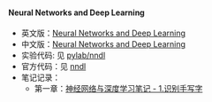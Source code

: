 #### Neural Networks and Deep Learning

- 英文版：[Neural Networks and Deep Learning](http://neuralnetworksanddeeplearning.com/)
- 中文版：[Neural Networks and Deep Learning](https://github.com/zhanggyb/nndl)
- 实验代码: 见 [pylab/nndl](pylab/books/nndl)
- 官方代码：见 [nndl](https://github.com/mnielsen/neural-networks-and-deep-learning)
- 笔记记录：
    - 第一章：[神经网络与深度学习笔记 - 1.识别手写字](https://www.howie6879.cn/post/33/)